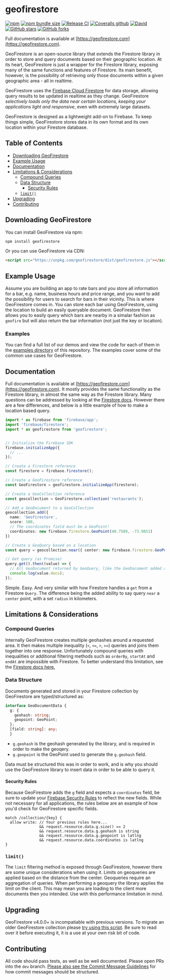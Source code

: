# geofirestore

[![npm](https://img.shields.io/npm/v/geofirestore)](https://www.npmjs.com/package/geofirestore)
[![npm bundle size](https://img.shields.io/bundlephobia/minzip/geofirestore)](https://bundlephobia.com/result?p=geofirestore)
[![Release CI](https://github.com/MichaelSolati/geofirestore-js/workflows/Release%20CI/badge.svg)](https://github.com/MichaelSolati/geofirestore-js/actions?query=workflow%3A%22Release+CI%22)
[![Coveralls github](https://img.shields.io/coveralls/github/MichaelSolati/geofirestore-js)](https://coveralls.io/github/MichaelSolati/geofirestore-js)
[![David](https://img.shields.io/david/michaelsolati/geofirestore-js)](https://david-dm.org/michaelsolati/geofirestore-js)
[![GitHub stars](https://img.shields.io/github/stars/MichaelSolati/geofirestore-js)](https://github.com/MichaelSolati/geofirestore-js/stargazers)
[![GitHub forks](https://img.shields.io/github/forks/MichaelSolati/geofirestore-js)](https://github.com/MichaelSolati/geofirestore-js/network/members)

Full documentation is available at [https://geofirestore.com](https://geofirestore.com).

GeoFirestore is an open-source library that extends the Firestore library in order to store and query documents based on their geographic location. At its heart, GeoFirestore is just a wrapper for the Firestore library, exposing many of the same functions and features of Firestore. Its main benefit, however, is the possibility of retrieving only those documents within a given geographic area - all in realtime.

GeoFirestore uses the [Firebase Cloud Firestore](https://firebase.google.com/docs/firestore/) for data storage, allowing query results to be updated in realtime as they change. GeoFirestore _selectively loads only the data near certain locations, keeping your applications light and responsive_, even with extremely large datasets.

GeoFirestore is designed as a lightweight add-on to Firebase. To keep things simple, GeoFirestore stores data in its own format and its own location within your Firestore database.

## Table of Contents

- [Downloading GeoFirestore](#downloading-geofirestore)
- [Example Usage](#example-usage)
- [Documentation](#documentation)
- [Limitations & Considerations](#limitations--considerations)
  - [Compound Queries](#compound-queries)
  - [Data Structure](#data-structure)
    - [Security Rules](#security-rules)
  - [`limit()`](#limit)
- [Upgrading](#upgrading)
- [Contributing](#contributing)

## Downloading GeoFirestore

You can install GeoFirestore via npm:

```bash
npm install geofirestore
```

Or you can use GeoFirestore via CDN:

```HTML
<script src="https://unpkg.com/geofirestore/dist/geofirestore.js"></script>
```

## Example Usage

Assume you are building an app to rate bars and you store all information for a bar, e.g. name, business hours and price range, and you want to add the possibility for users to search for bars in their vicinity. This is where GeoFirestore comes in. You can store each bar using GeoFirestore, using the location to build an easily queryable document. GeoFirestore then allows you to easily query which bars are nearby in a simalar fashion as `geofire` but will also return the bar information (not just the key or location).

### Examples

You can find a full list of our demos and view the code for each of them in the [examples directory](examples/) of this repository. The examples cover some of the common use cases for GeoFirestore.

## Documentation

Full documentation is available at [https://geofirestore.com](https://geofirestore.com). It mostly provides the same functionality as the Firestore library, in almost the same way as the Firestore library. Many questions can be addressed by looking at the [Firestore docs](https://firebase.google.com/docs/firestore/). However there are a few differences, and below is a little example of how to make a location based query.

```TypeScript
import * as firebase from 'firebase/app';
import 'firebase/firestore';
import * as geofirestore from 'geofirestore';


// Initialize the Firebase SDK
firebase.initializeApp({
  // ...
});

// Create a Firestore reference
const firestore = firebase.firestore();

// Create a GeoFirestore reference
const GeoFirestore = geofirestore.initializeApp(firestore);

// Create a GeoCollection reference
const geocollection = GeoFirestore.collection('restaurants');

// Add a GeoDocument to a GeoCollection
geocollection.add({
  name: 'Geofirestore',
  score: 100,
  // The coordinates field must be a GeoPoint!
  coordinates: new firebase.firestore.GeoPoint(40.7589, -73.9851)
})

// Create a GeoQuery based on a location
const query = geocollection.near({ center: new firebase.firestore.GeoPoint(40.7589, -73.9851), radius: 1000 });

// Get query (as Promise)
query.get().then((value) => {
  // All GeoDocument returned by GeoQuery, like the GeoDocument added above
  console.log(value.docs);
});
```

Simple. Easy. And very similar with how Firestore handles a `get` from a Firestore `Query`. The difference being the added ability to say query `near` a `center` point, with a set `radius` in kilometers.

## Limitations & Considerations

### Compound Queries

Internally GeoFirestore creates multiple geohashes around a requested area. It then makes multiple inequality (`<`, `<=`, `>`, `>=`) queries and joins them together into one response. Unfortunately compound queries with inequalities or additional filtering methods such as `orderBy`, `startAt` and `endAt` are impossible with Firestore. To better understand this limitation, see the [Firestore docs here.](https://firebase.google.com/docs/firestore/query-data/queries#compound_queries)

### Data Structure

Documents generated and stored in your Firestore collection by GeoFirestore are typed/structured as:

```TypeScript
interface GeoDocumentData {
  g: {
    geohash: string;
    geopoint: GeoPoint;
  };
  [field: string]: any;
  }
```

- `g.geohash` is the geohash generated by the library, and is required in order to make the geoqery.
- `g.geopoint` is the GeoPoint used to generate the `g.geohash` field.

Data must be structured this was in order to work, and is why you should use the GeoFirestore library to insert data in order to be able to query it.

#### Security Rules

Because GeoFirestore adds the `g` field and expects a `coordinates` field, be sure to update your [Firebase Security Rules](https://firebase.google.com/docs/rules) to reflect the new fields. While not necessary for all applications, the rules below are an example of how you'd check for GeoFirestore specific fields.

```CEL
match /collection/{key} {
  allow write: // Your previous rules here...
               && request.resource.data.g.size() == 2
               && request.resource.data.g.geohash is string
               && request.resource.data.g.geopoint is latlng
               && request.resource.data.coordinates is latlng
}
```

### `limit()`

The `limit` filtering method is exposed through GeoFirestore, however there are some unique considerations when using it. Limits on geoqueries are applied based on the distance from the center. Geoqueries require an aggregation of queries. When performing a geoquery the library applies the limit on the client. This may mean you are loading to the client more documents then you intended. Use with this performance limitation in mind.

## Upgrading

GeoFirestore v4.0.0+ is incompatiable with previous versions. To migrate an older GeoFirestore collection please [try using this script](https://gist.github.com/MichaelSolati/874543594145fa29691b883835a73460). Be sure to read over it before executing it, it is a use at your own risk bit of code.

## Contributing

All code should pass tests, as well as be well documented. Please open PRs into the `dev` branch. [Please also see the Commit Message Guidelines](CONTRIBUTING.md) for how commit messages should be structured.
